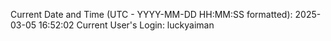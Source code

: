Current Date and Time (UTC - YYYY-MM-DD HH:MM:SS formatted): 2025-03-05 16:52:02
Current User's Login: luckyaiman
